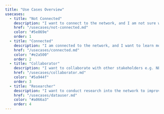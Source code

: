 ```yaml
---
title: "Use Cases Overview"
usecases:
  - title: "Not Connected"
    description: "I want to connect to the network, and I am not sure where to start"
    href: "/usecases/not-connected.md"
    color: "#5e869e"
    order: 1
  - title: "Connected"
    description: "I am connected to the network, and I want to learn more about utilising my assets and connection"
    href: "/usecases/connected.md"
    color: "#e2a500"
    order: 2
  - title: "Collaborator"
    description: "I want to collaborate with other stakeholders e.g. NESO, DNOs / DSOs, Local Authorities etc."
    href: "/usecases/collaborator.md"
    color: "#5a944f"
    order: 3
  - title: "Researcher"
    description: "I want to conduct research into the network to improve our knowledge, develop new products or help understand my usage"
    href: "/usecases/datauser.md"
    color: "#a066a3"
    order: 4
---
```


